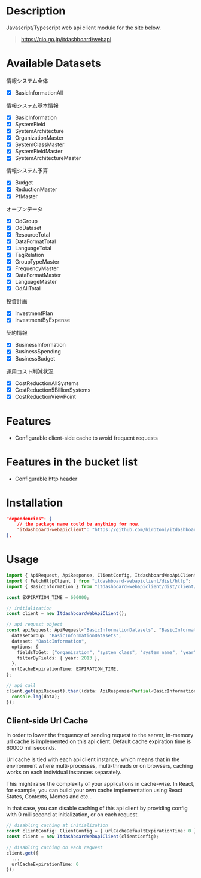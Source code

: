 # Description

Javascript/Typescript web api client module for the site below.

> https://cio.go.jp/itdashboard/webapi

# Available Datasets

情報システム全体

- [x] BasicInformationAll

情報システム基本情報

- [x] BasicInformation
- [x] SystemField
- [x] SystemArchitecture
- [x] OrganizationMaster
- [x] SystemClassMaster
- [x] SystemFieldMaster
- [x] SystemArchitectureMaster

情報システム予算

- [x] Budget
- [x] ReductionMaster
- [x] PfMaster

オープンデータ

- [x] OdGroup
- [x] OdDataset
- [x] ResourceTotal
- [x] DataFormatTotal
- [x] LanguageTotal
- [x] TagRelation
- [x] GroupTypeMaster
- [x] FrequencyMaster
- [x] DataFormatMaster
- [x] LanguageMaster
- [x] OdAllTotal

投資計画

- [x] InvestmentPlan
- [x] InvestmentByExpense

契約情報

- [x] BusinessInformation
- [x] BusinessSpending
- [x] BusinessBudget

運用コスト削減状況

- [x] CostReductionAllSystems
- [x] CostReduction5BillionSystems
- [x] CostReductionViewPoint

# Features

- Configurable client-side cache to avoid frequent requests

# Features in the bucket list

- Configurable http header

# Installation

```json
"dependencies": {
    // the package name could be anything for now.
    "itdashboard-webapiclient": "https://github.com/hirotoni/itdashboard-webapiclient.git#master",
},
```

# Usage

```typescript
import { ApiRequest, ApiResponse, ClientConfig, ItdashboardWebApiClient } from "itdashboard-webapiclient/dist";
import { FetchHttpClient } from "itdashboard-webapiclient/dist/http";
import { BasicInformation } from "itdashboard-webapiclient/dist/client/models/BasicInformation";

const EXPIRATION_TIME = 600000;

// initialization
const client = new ItdashboardWebApiClient();

// api request object
const apiRequest: ApiRequest<"BasicInformationDatasets", "BasicInformation"> = {
  datasetGroup: "BasicInformationDatasets",
  dataset: "BasicInformation",
  options: {
    fieldsToGet: ["organization", "system_class", "system_name", "year"],
    filterByFields: { year: 2013 },
  },
  urlCacheExpirationTime: EXPIRATION_TIME,
};

// api call
client.get(apiRequest).then((data: ApiResponse<Partial<BasicInformation>>) => {
  console.log(data);
});
```

## Client-side Url Cache

In order to lower the frequency of sending request to the server, in-memory url cache is implemented on this api client. Default cache expiration time is 60000 milliseconds.

Url cache is tied with each api client instance, which means that in the environment where multi-processes, multi-threads or on browsers, caching works on each individual instances separately.

This might raise the complexity of your applications in cache-wise. In React, for example, you can build your own cache implementation using React States, Contexts, Memos and etc...

In that case, you can disable caching of this api client by providing config with 0 millisecond at initialization, or on each request.

```ts
// disabling caching at initialization
const clientConfig: ClientConfig = { urlCacheDefaultExpirationTime: 0 };
const client = new ItdashboardWebApiClient(clientConfig);

// disabling caching on each request
client.get({
  ...
  urlCacheExpirationTime: 0
});
```
